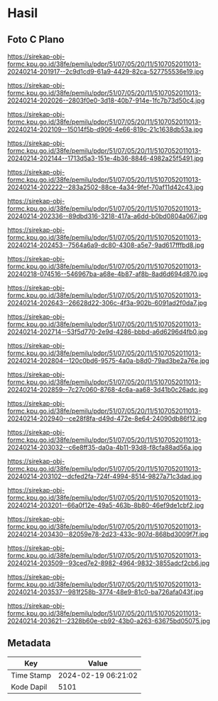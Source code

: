 # Hasil

## Foto C Plano

https://sirekap-obj-formc.kpu.go.id/38fe/pemilu/pdpr/51/07/05/20/11/5107052011013-20240214-201917--2c9d1cd9-61a9-4429-82ca-527755536e19.jpg

https://sirekap-obj-formc.kpu.go.id/38fe/pemilu/pdpr/51/07/05/20/11/5107052011013-20240214-202026--2803f0e0-3d18-40b7-914e-1fc7b73d50c4.jpg

https://sirekap-obj-formc.kpu.go.id/38fe/pemilu/pdpr/51/07/05/20/11/5107052011013-20240214-202109--15014f5b-d906-4e66-819c-21c1638db53a.jpg

https://sirekap-obj-formc.kpu.go.id/38fe/pemilu/pdpr/51/07/05/20/11/5107052011013-20240214-202144--1713d5a3-151e-4b36-8846-4982a25f5491.jpg

https://sirekap-obj-formc.kpu.go.id/38fe/pemilu/pdpr/51/07/05/20/11/5107052011013-20240214-202222--283a2502-88ce-4a34-9fef-70af11d42c43.jpg

https://sirekap-obj-formc.kpu.go.id/38fe/pemilu/pdpr/51/07/05/20/11/5107052011013-20240214-202336--89dbd316-3218-417a-a6dd-b0bd0804a067.jpg

https://sirekap-obj-formc.kpu.go.id/38fe/pemilu/pdpr/51/07/05/20/11/5107052011013-20240214-202453--7564a6a9-dc80-4308-a5e7-9ad617fffbd8.jpg

https://sirekap-obj-formc.kpu.go.id/38fe/pemilu/pdpr/51/07/05/20/11/5107052011013-20240218-074516--546967ba-a68e-4b87-af8b-8ad6d694d870.jpg

https://sirekap-obj-formc.kpu.go.id/38fe/pemilu/pdpr/51/07/05/20/11/5107052011013-20240214-202643--26628d22-306c-4f3a-902b-6091ad2f0da7.jpg

https://sirekap-obj-formc.kpu.go.id/38fe/pemilu/pdpr/51/07/05/20/11/5107052011013-20240214-202714--53f5d770-2e9d-4286-bbbd-a6d6296d4fb0.jpg

https://sirekap-obj-formc.kpu.go.id/38fe/pemilu/pdpr/51/07/05/20/11/5107052011013-20240214-202804--120c0bd6-9575-4a0a-b8d0-79ad3be2a76e.jpg

https://sirekap-obj-formc.kpu.go.id/38fe/pemilu/pdpr/51/07/05/20/11/5107052011013-20240214-202859--7c27c060-8768-4c6a-aa68-3d41b0c26adc.jpg

https://sirekap-obj-formc.kpu.go.id/38fe/pemilu/pdpr/51/07/05/20/11/5107052011013-20240214-202940--ce28f8fa-d49d-472e-8e64-24090db86f12.jpg

https://sirekap-obj-formc.kpu.go.id/38fe/pemilu/pdpr/51/07/05/20/11/5107052011013-20240214-203032--c6e8ff35-da0a-4b11-93d8-f8cfa88ad56a.jpg

https://sirekap-obj-formc.kpu.go.id/38fe/pemilu/pdpr/51/07/05/20/11/5107052011013-20240214-203102--dcfed2fa-724f-4994-8514-9827a71c3dad.jpg

https://sirekap-obj-formc.kpu.go.id/38fe/pemilu/pdpr/51/07/05/20/11/5107052011013-20240214-203201--66a0f12e-49a5-463b-8b80-46ef9de1cbf2.jpg

https://sirekap-obj-formc.kpu.go.id/38fe/pemilu/pdpr/51/07/05/20/11/5107052011013-20240214-203430--82059e78-2d23-433c-907d-868bd3009f7f.jpg

https://sirekap-obj-formc.kpu.go.id/38fe/pemilu/pdpr/51/07/05/20/11/5107052011013-20240214-203509--93ced7e2-8982-4964-9832-3855adcf2cb6.jpg

https://sirekap-obj-formc.kpu.go.id/38fe/pemilu/pdpr/51/07/05/20/11/5107052011013-20240214-203537--981f258b-3774-48e9-81c0-ba726afa043f.jpg

https://sirekap-obj-formc.kpu.go.id/38fe/pemilu/pdpr/51/07/05/20/11/5107052011013-20240214-203621--2328b60e-cb92-43b0-a263-63675bd05075.jpg


## Metadata

| Key        | Value               |
| ---------- | ------------------- |
| Time Stamp | 2024-02-19 06:21:02 |
| Kode Dapil | 5101                |



